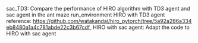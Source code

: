 sac_TD3:
Compare the performance of HIRO algorithm with TD3 agent and sac agent in the ant maze run_environment
HIRO with TD3 agent reference: https://github.com/watakandai/hiro_pytorch/tree/5a92a286a334eb8480a1a4c781abde22c3b67cdf 
HIRO with sac agent: Adapt the code to HIRO with sac agent
